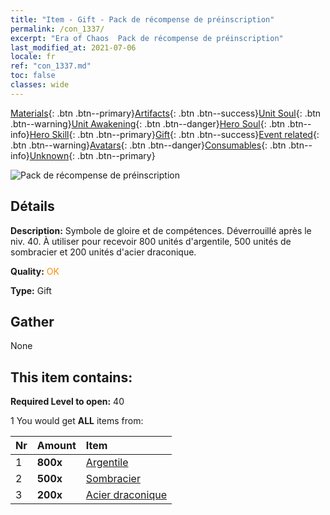 ```yaml
---
title: "Item - Gift - Pack de récompense de préinscription"
permalink: /con_1337/
excerpt: "Era of Chaos  Pack de récompense de préinscription"
last_modified_at: 2021-07-06
locale: fr
ref: "con_1337.md"
toc: false
classes: wide
---
```

 [Materials](/ItemsFR/){: .btn .btn--primary}[Artifacts](/ItemsFR/Artifacts/){: .btn .btn--success}[Unit Soul](/ItemsFR/UnitSoul/){: .btn .btn--warning}[Unit Awakening](/ItemsFR/UnitAwakening/){: .btn .btn--danger}[Hero Soul](/ItemsFR/HeroSoul/){: .btn .btn--info}[Hero Skill](/ItemsFR/HeroSkill/){: .btn .btn--primary}[Gift](/ItemsFR/Gift/){: .btn .btn--success}[Event related](/ItemsFR/Events/){: .btn .btn--warning}[Avatars](/ItemsFR/Avatars/){: .btn .btn--danger}[Consumables](/ItemsFR/Consumables/){: .btn .btn--info}[Unknown](/ItemsFR/Unknown/){: .btn .btn--primary}

 ![Pack de récompense de préinscription](/images/t/i_906011.png)

## Détails
 **Description:** Symbole de gloire et de compétences. Déverrouillé après le niv. 40. À utiliser pour recevoir 800 unités d'argentile, 500 unités de sombracier et 200 unités d'acier draconique.

 **Quality:** <span style="color: #FF8C00">OK</span>

 **Type:** Gift

## Gather

  None

## This item contains:

 **Required Level to open:** 40

 1 You would get **ALL** items  from:

  | Nr | Amount |     Item    |
  |:---|:-------|:------------|
  | 1 |  **800x** | [Argentile](/ItemsFR/con_882/) |  | 
  | 2 |  **500x** | [Sombracier](/ItemsFR/con_881/) |  | 
  | 3 |  **200x** | [Acier draconique](/ItemsFR/con_880/) |  | 
